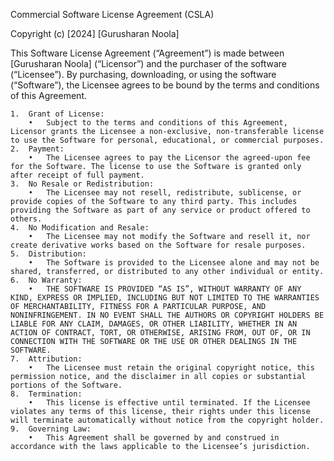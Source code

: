 Commercial Software License Agreement (CSLA)

Copyright (c) [2024] [Gurusharan Noola]

This Software License Agreement (“Agreement”) is made between [Gurusharan Noola] (“Licensor”) and the purchaser of the software (“Licensee”). By purchasing, downloading, or using the software (“Software”), the Licensee agrees to be bound by the terms and conditions of this Agreement.

	1.	Grant of License:
	    •	Subject to the terms and conditions of this Agreement, Licensor grants the Licensee a non-exclusive, non-transferable license to use the Software for personal, educational, or commercial purposes.
	2.	Payment:
	    •	The Licensee agrees to pay the Licensor the agreed-upon fee for the Software. The license to use the Software is granted only after receipt of full payment.
	3.	No Resale or Redistribution:
	    •	The Licensee may not resell, redistribute, sublicense, or provide copies of the Software to any third party. This includes providing the Software as part of any service or product offered to others.
	4.	No Modification and Resale:
	    •	The Licensee may not modify the Software and resell it, nor create derivative works based on the Software for resale purposes.
	5.	Distribution:
	    •	The Software is provided to the Licensee alone and may not be shared, transferred, or distributed to any other individual or entity.
	6.	No Warranty:
	    •	THE SOFTWARE IS PROVIDED “AS IS”, WITHOUT WARRANTY OF ANY KIND, EXPRESS OR IMPLIED, INCLUDING BUT NOT LIMITED TO THE WARRANTIES OF MERCHANTABILITY, FITNESS FOR A PARTICULAR PURPOSE, AND NONINFRINGEMENT. IN NO EVENT SHALL THE AUTHORS OR COPYRIGHT HOLDERS BE LIABLE FOR ANY CLAIM, DAMAGES, OR OTHER LIABILITY, WHETHER IN AN ACTION OF CONTRACT, TORT, OR OTHERWISE, ARISING FROM, OUT OF, OR IN CONNECTION WITH THE SOFTWARE OR THE USE OR OTHER DEALINGS IN THE SOFTWARE.
	7.	Attribution:
	    •	The Licensee must retain the original copyright notice, this permission notice, and the disclaimer in all copies or substantial portions of the Software.
	8.	Termination:
	    •	This license is effective until terminated. If the Licensee violates any terms of this license, their rights under this license will terminate automatically without notice from the copyright holder.
	9.	Governing Law:
	    •	This Agreement shall be governed by and construed in accordance with the laws applicable to the Licensee’s jurisdiction.
